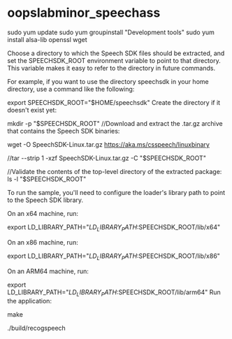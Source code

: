 # oopslabminor_speechass

sudo yum update
sudo yum groupinstall "Development tools"
sudo yum install alsa-lib openssl wget

Choose a directory to which the Speech SDK files should be extracted, and set the SPEECHSDK_ROOT environment variable to point to that directory. This variable makes it easy to refer to the directory in future commands.

For example, if you want to use the directory speechsdk in your home directory, use a command like the following:

export SPEECHSDK_ROOT="$HOME/speechsdk"
Create the directory if it doesn't exist yet:

mkdir -p "$SPEECHSDK_ROOT"
//Download and extract the .tar.gz archive that contains the Speech SDK binaries:

wget -O SpeechSDK-Linux.tar.gz https://aka.ms/csspeech/linuxbinary

//tar --strip 1 -xzf SpeechSDK-Linux.tar.gz -C "$SPEECHSDK_ROOT"

//Validate the contents of the top-level directory of the extracted package:
ls -l "$SPEECHSDK_ROOT"

To run the sample, you'll need to configure the loader's library path to point to the Speech SDK library.

On an x64 machine, run:

export LD_LIBRARY_PATH="$LD_LIBRARY_PATH:$SPEECHSDK_ROOT/lib/x64"

On an x86 machine, run:

export LD_LIBRARY_PATH="$LD_LIBRARY_PATH:$SPEECHSDK_ROOT/lib/x86"

On an ARM64 machine, run:

export LD_LIBRARY_PATH="$LD_LIBRARY_PATH:$SPEECHSDK_ROOT/lib/arm64"
Run the application:

make

./build/recogspeech
